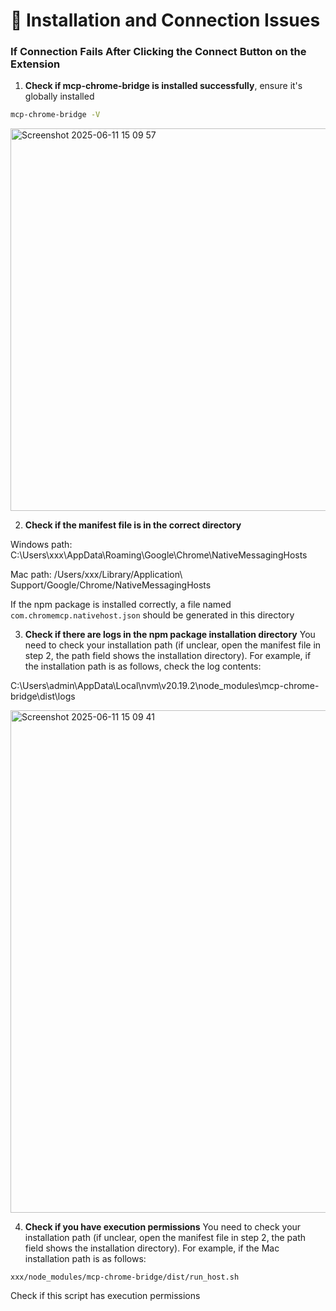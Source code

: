 # 🚀 Installation and Connection Issues

### If Connection Fails After Clicking the Connect Button on the Extension

1. **Check if mcp-chrome-bridge is installed successfully**, ensure it's globally installed

```bash
mcp-chrome-bridge -V
```

<img width="612" alt="Screenshot 2025-06-11 15 09 57" src="https://github.com/user-attachments/assets/59458532-e6e1-457c-8c82-3756a5dbb28e" />

2. **Check if the manifest file is in the correct directory**

Windows path: C:\Users\xxx\AppData\Roaming\Google\Chrome\NativeMessagingHosts

Mac path: /Users/xxx/Library/Application\ Support/Google/Chrome/NativeMessagingHosts

If the npm package is installed correctly, a file named `com.chromemcp.nativehost.json` should be generated in this directory

3. **Check if there are logs in the npm package installation directory**
   You need to check your installation path (if unclear, open the manifest file in step 2, the path field shows the installation directory). For example, if the installation path is as follows, check the log contents:

C:\Users\admin\AppData\Local\nvm\v20.19.2\node_modules\mcp-chrome-bridge\dist\logs

<img width="804" alt="Screenshot 2025-06-11 15 09 41" src="https://github.com/user-attachments/assets/ce7b7c94-7c84-409a-8210-c9317823aae1" />

4. **Check if you have execution permissions**
   You need to check your installation path (if unclear, open the manifest file in step 2, the path field shows the installation directory). For example, if the Mac installation path is as follows:

`xxx/node_modules/mcp-chrome-bridge/dist/run_host.sh`

Check if this script has execution permissions
